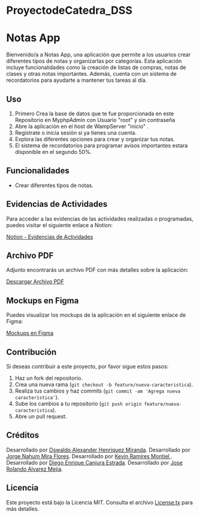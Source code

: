 # ProyectodeCatedra_DSS
# Notas App

Bienvenido/a a Notas App, una aplicación que permite a los usuarios crear diferentes tipos de notas y organizarlas por categorías. Esta aplicación incluye funcionalidades como la creación de listas de compras, notas de clases y otras notas importantes. Además, cuenta con un sistema de recordatorios para ayudarte a mantener tus tareas al día.

## Uso
1. Primero Crea la base de datos que te fue proporcionada en este Repositorio en MyphpAdmin con Usuario "root" y sin contraseña 
2. Abre la aplicación en el host de WampServer "inicio" .
3. Regístrate o inicia sesión si ya tienes una cuenta.
4. Explora las diferentes opciones para crear y organizar tus notas.
5. El sistema de recordatorios para programar avisos importantes estara disponible en el segundo 50%.

## Funcionalidades

- Crear diferentes tipos de notas.

## Evidencias de Actividades

Para acceder a las evidencias de las actividades realizadas o programadas, puedes visitar el siguiente enlace a Notion:

[Notion - Evidencias de Actividades](https://www.notion.so/f00fdc44478b4affa03409d8cabc6bea?v=c3aeb0230ad0406f97c5b22af8b83a44&pvs=4)

## Archivo PDF

Adjunto encontrarás un archivo PDF con más detalles sobre la aplicación:

[Descargar Archivo PDF](DOCUMENTOPC_DSS)

## Mockups en Figma

Puedes visualizar los mockups de la aplicación en el siguiente enlace de Figma:

[Mockups en Figma](https://www.figma.com/file/bfNVvocSc5ZxRTZh5flmQd/Mockups-PCatedratype=designnode-id=0%3A1mode=designt=VVRYRp2zvkEQc9GU-1)


## Contribución

Si deseas contribuir a este proyecto, por favor sigue estos pasos:

1. Haz un fork del repositorio.
2. Crea una nueva rama (`git checkout -b feature/nueva-caracteristica`).
3. Realiza tus cambios y haz commits (`git commit -am 'Agrega nueva característica'`).
4. Sube los cambios a tu repositorio (`git push origin feature/nueva-caracteristica`).
5. Abre un pull request.

## Créditos

Desarrollado por [Oswaldo Alexander Henriquez Miranda](https://github.com/Alexander-Henriquez).
Desarrollado por [Jorge Nahum Mira Flores](https://github.com/JorgeMiraFlores).
Desarrollado por [Kevin Ramires Montiel ](https://github.com/krrm08).
Desarrollado por [Diego Enrique Canjura Estrada](https://github.com/Knjuu).
Desarrollado por [Jose Rolando Alvarez Mejia](https://github.com/Josepo616).


## Licencia

Este proyecto está bajo la Licencia MIT. Consulta el archivo [License.tx](License.tx) para más detalles.
